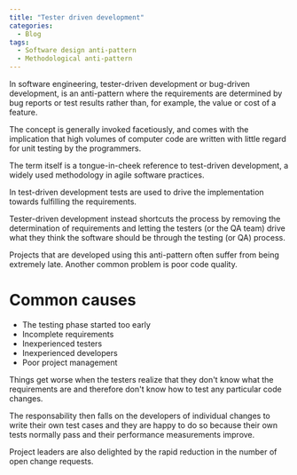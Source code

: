 ```yaml
---
title: "Tester driven development"
categories:
  - Blog
tags:
  - Software design anti-pattern
  - Methodological anti-pattern
---
```


In software engineering, tester-driven development or bug-driven development, is an anti-pattern where the requirements are determined by bug reports or test results rather than, for example, the value or cost of a feature. 

The concept is generally invoked facetiously, and comes with the implication that high volumes of computer code are written with little regard for unit testing by the programmers.

The term itself is a tongue-in-cheek reference to test-driven development, a widely used methodology in agile software practices. 

In test-driven development tests are used to drive the implementation towards fulfilling the requirements. 

Tester-driven development instead shortcuts the process by removing the determination of requirements and letting the testers (or the QA team) drive what they think the software should be through the testing (or QA) process.

Projects that are developed using this anti-pattern often suffer from being extremely late. Another common problem is poor code quality.

<h1> Common causes </h1>

<ul>
<li>The testing phase started too early</li>
<li>Incomplete requirements</li>
<li>Inexperienced testers</li>
<li>Inexperienced developers</li>
<li>Poor project management</li>
</ul>

Things get worse when the testers realize that they don't know what the requirements are and therefore don't know how to test any particular code changes.

The responsability then falls on the developers of individual changes to write their own test cases and they are happy to do so because their own tests normally pass and their performance measurements improve. 

Project leaders are also delighted by the rapid reduction in the number of open change requests. 
